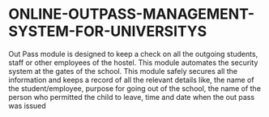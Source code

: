 # ONLINE-OUTPASS-MANAGEMENT-SYSTEM-FOR-UNIVERSITYS
Out Pass module is designed to keep a check on all the outgoing students, staff or other employees of the hostel. This module automates the security system at the gates of the school. This module safely secures all the information and keeps a record of all the relevant details like, the name of the student/employee, purpose for going out of the school, the name of the person who permitted the child to leave, time and date when the out pass was issued
